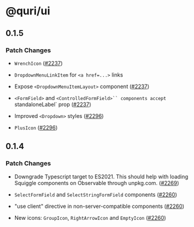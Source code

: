 # @quri/ui

## 0.1.5

### Patch Changes

- `WrenchIcon` ([#2237](https://github.com/quantified-uncertainty/squiggle/pull/2237))
- `DropdownMenuLinkItem` for `<a href=...>` links

- Expose `<DropdownMenuItemLayout>` component ([#2237](https://github.com/quantified-uncertainty/squiggle/pull/2237))

- `<FormField>` and `<ControlledFormField>`` components accept `standaloneLabel` prop ([#2237](https://github.com/quantified-uncertainty/squiggle/pull/2237))

- Improved `<Dropdown>` styles ([#2296](https://github.com/quantified-uncertainty/squiggle/pull/2296))

- `PlusIcon` ([#2296](https://github.com/quantified-uncertainty/squiggle/pull/2296))

## 0.1.4

### Patch Changes

- Downgrade Typescript target to ES2021. This should help with loading Squiggle components on Observable through unpkg.com. ([#2269](https://github.com/quantified-uncertainty/squiggle/pull/2269))

- `SelectFormField` and `SelectStringFormField` components ([#2260](https://github.com/quantified-uncertainty/squiggle/pull/2260))

- "use client" directive in non-server-compatible components ([#2260](https://github.com/quantified-uncertainty/squiggle/pull/2260))

- New icons: `GroupIcon`, `RightArrowIcon` and `EmptyIcon` ([#2260](https://github.com/quantified-uncertainty/squiggle/pull/2260))
